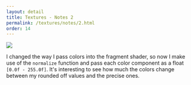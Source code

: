 ```yaml
---
layout: detail
title: Textures - Notes 2
permalink: /textures/notes/2.html
order: 14
---
```


<img src="{{ site.baseurl }}/assets/textures/notes/2/1.png">

I changed the way I pass colors into the fragment shader, so now I make use of the ```normalize``` function and pass each color component as a float ```[0.0f - 255.0f]```. It's interesting to see how much the colors change between my rounded off values and the precise ones.